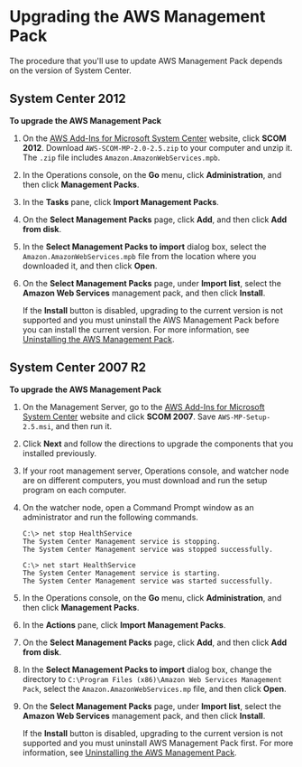 # Upgrading the AWS Management Pack<a name="upgrading-awsmp"></a>

The procedure that you'll use to update AWS Management Pack depends on the version of System Center\.

## System Center 2012<a name="upgrade-2012"></a>

**To upgrade the AWS Management Pack**

1. On the [AWS Add\-Ins for Microsoft System Center](https://aws.amazon.com/windows/system-center/) website, click **SCOM 2012**\. Download `AWS-SCOM-MP-2.0-2.5.zip` to your computer and unzip it\. The `.zip` file includes `Amazon.AmazonWebServices.mpb`\.

1. In the Operations console, on the **Go** menu, click **Administration**, and then click **Management Packs**\.

1. In the **Tasks** pane, click **Import Management Packs**\.

1. On the **Select Management Packs** page, click **Add**, and then click **Add from disk**\.

1. In the **Select Management Packs to import** dialog box, select the `Amazon.AmazonWebServices.mpb` file from the location where you downloaded it, and then click **Open**\.

1. On the **Select Management Packs** page, under **Import list**, select the **Amazon Web Services** management pack, and then click **Install**\.

   If the **Install** button is disabled, upgrading to the current version is not supported and you must uninstall the AWS Management Pack before you can install the current version\. For more information, see [Uninstalling the AWS Management Pack](uninstalling-awsmp.md)\.

## System Center 2007 R2<a name="upgrade-2007"></a>

**To upgrade the AWS Management Pack**

1. On the Management Server, go to the [AWS Add\-Ins for Microsoft System Center](https://aws.amazon.com/windows/system-center/) website and click **SCOM 2007**\. Save `AWS-MP-Setup-2.5.msi`, and then run it\.

1. Click **Next** and follow the directions to upgrade the components that you installed previously\.

1. If your root management server, Operations console, and watcher node are on different computers, you must download and run the setup program on each computer\.

1. On the watcher node, open a Command Prompt window as an administrator and run the following commands\.

   ```
   C:\> net stop HealthService
   The System Center Management service is stopping.
   The System Center Management service was stopped successfully.
   
   C:\> net start HealthService
   The System Center Management service is starting.
   The System Center Management service was started successfully.
   ```

1. In the Operations console, on the **Go** menu, click **Administration**, and then click **Management Packs**\.

1. In the **Actions** pane, click **Import Management Packs**\.

1. On the **Select Management Packs** page, click **Add**, and then click **Add from disk**\.

1. In the **Select Management Packs to import** dialog box, change the directory to `C:\Program Files (x86)\Amazon Web Services Management Pack`, select the `Amazon.AmazonWebServices.mp` file, and then click **Open**\.

1. On the **Select Management Packs** page, under **Import list**, select the **Amazon Web Services** management pack, and then click **Install**\.

   If the **Install** button is disabled, upgrading to the current version is not supported and you must uninstall AWS Management Pack first\. For more information, see [Uninstalling the AWS Management Pack](uninstalling-awsmp.md)\.